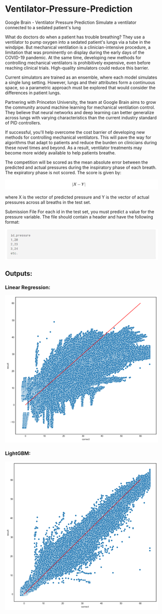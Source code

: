 # Ventilator-Pressure-Prediction
Google Brain - Ventilator Pressure Prediction
Simulate a ventilator connected to a sedated patient's lung

What do doctors do when a patient has trouble breathing? They use a ventilator to pump oxygen into a sedated patient's lungs via a tube in the windpipe. But mechanical ventilation is a clinician-intensive procedure, a limitation that was prominently on display during the early days of the COVID-19 pandemic. At the same time, developing new methods for controlling mechanical ventilators is prohibitively expensive, even before reaching clinical trials. High-quality simulators could reduce this barrier.

Current simulators are trained as an ensemble, where each model simulates a single lung setting. However, lungs and their attributes form a continuous space, so a parametric approach must be explored that would consider the differences in patient lungs.

Partnering with Princeton University, the team at Google Brain aims to grow the community around machine learning for mechanical ventilation control. They believe that neural networks and deep learning can better generalize across lungs with varying characteristics than the current industry standard of PID controllers.

If successful, you'll help overcome the cost barrier of developing new methods for controlling mechanical ventilators. This will pave the way for algorithms that adapt to patients and reduce the burden on clinicians during these novel times and beyond. As a result, ventilator treatments may become more widely available to help patients breathe.

The competition will be scored as the mean absolute error between the predicted and actual pressures during the inspiratory phase of each breath. The expiratory phase is not scored. The score is given by:

![](https://github.com/ramkiran55/Ventilator-Pressure-Prediction/blob/main/images/img1.JPG)

where X is the vector of predicted pressure and Y is the vector of actual pressures across all breaths in the test set.

Submission File
For each id in the test set, you must predict a value for the pressure variable. The file should contain a header and have the following format:

![](https://github.com/ramkiran55/Ventilator-Pressure-Prediction/blob/main/images/img2.JPG)

## Outputs: 
### Linear Regression: 
![](https://github.com/ramkiran55/Ventilator-Pressure-Prediction/blob/main/outputs/Linear_Regression.png)

### LightGBM:  
![](https://github.com/ramkiran55/Ventilator-Pressure-Prediction/blob/main/outputs/LightGBM.png)
